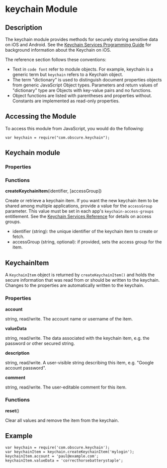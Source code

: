 # keychain Module

## Description

The keychain module provides methods for securely storing sensitive data on
iOS and Android.  See the [Keychain Services Programming Guide](http://bit.ly/MtQ2DJ)
for background information about the Keychain on iOS.

The reference section follows these conventions:

* Text in `code font` refer to module objects.  For example, keychain is a generic term
  but `keychain` refers to a Keychain object.
* The term "dictionary" is used to distinguish document properties objects from generic
  JavaScript Object types.  Parameters and return values of "dictionary" type are Objects
  with key-value pairs and no functions.
* Object functions are listed with parentheses and properties without.  Constants are
  implemented as read-only properties.
  
## Accessing the Module

To access this module from JavaScript, you would do the following:

	var keychain = require("com.obscure.keychain");


## Keychain module

### Properties

### Functions

**createKeychainItem**(identifier, [accessGroup])

Create or retrieve a keychain item.  If you want the new keychain item to be shared among
multiple applications, provide a value for the `accessGroup` parameter.  This value must
be set in each app's `keychain-access-groups` entitlement.  See the [Keychain Services
Reference](http://bit.ly/MtQ2DJ) for details on access groups.

* identifier (string): the unique identifier of the keychain item to create or fetch.
* accessGroup (string, optional): if provided, sets the access group for the item.

## KeychainItem

A `KeychainItem` object is returned by `createKeychainItem()` and holds the secure information
that was read from or should be written to the keychain.  Changes to the properties are
automatically written to the keychain.

### Properties

**account**

string, read/write.  The account name or username of the item.

**valueData**

string, read/write.  The data associated with the keychain item, e.g. the password or other
secured string.

**description**

string, read/write.  A user-visible string describing this item, e.g. "Google account password".

**comment**

string, read/write.  The user-editable comment for this item.

### Functions

**reset**()

Clear all values and remove the item from the keychain.

## Example

    var keychain = require('com.obscure.keychain');
    var keychainItem = keychain.createKeychainItem('mylogin');
    keychainItem.account = 'paul@example.com';
    keychainItem.valueData = 'correcthorsebatterystaple';
